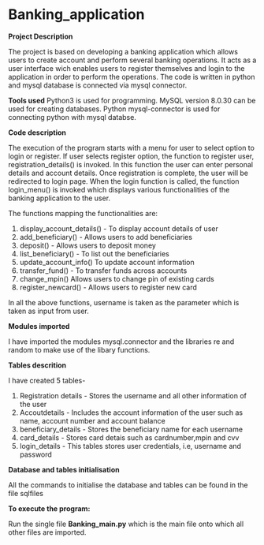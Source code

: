 # Banking_application

**Project Description**

The project is based on developing a banking application which allows users to create account and perform several banking operations. It acts as a user interface wich enables users to register themselves and login to the application in order to perform the operations. The code is written in python and mysql database is connected via mysql connector.

**Tools used**
Python3 is used for programming. MySQL version 8.0.30 can be used for creating databases. Python mysql-connector is used for connecting python with mysql databse.


**Code description**

The execution of the program starts with a menu for user to select option to login or register.
If user selects register option, the function to register user, registration_details() is invoked. In this function the user can enter personal details and account details. Once registration is complete, the user will be redirected to login page.
When the login function is called, the function login_menu() is invoked which displays various functionalities of the banking application to the user.

The functions mapping the functionalities are:
1. display_account_details() - To display account details of user
2. add_beneficiary() - Allows users to add beneficiaries
3. deposit() - Allows users to deposit money
4. list_beneficiary() - To list out the beneficiaries
5. update_account_info() To update account information
6. transfer_fund() - To transfer funds across accounts
7. change_mpin() Allows users to change pin of existing cards
8. register_newcard() - Allows users to register new card

In all the above functions, username is taken as the parameter which is taken as input from user.

**Modules imported**

I have imported the modules mysql.connector and the libraries re and random to make use of the libary functions.

**Tables descrition**

I have created 5 tables- 


1. Registration details - Stores the username and all other information of the user
2. Accoutdetails - Includes the account information of the user such as name, account number and account balance
3. beneficiary_details -  Stores the beneficiary name for each username
4. card_details - Stores card detais such as cardnumber,mpin and cvv
5. login_details - This tables stores user credentials, i.e, username and password

**Database and tables initialisation**

All the commands to initialise the database and tables can be found in the file sqlfiles

**To execute the program:**

Run the single file **Banking_main.py** which is the main file onto which all other files are imported.
